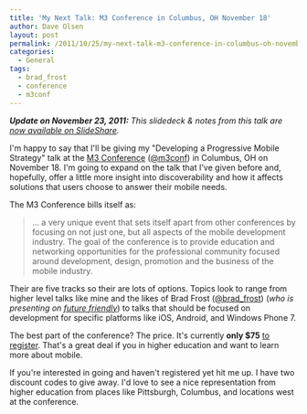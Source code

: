 ```yaml
---
title: 'My Next Talk: M3 Conference in Columbus, OH November 18'
author: Dave Olsen
layout: post
permalink: /2011/10/25/my-next-talk-m3-conference-in-columbus-oh-november-18
categories:
  - General
tags:
  - brad_frost
  - conference
  - m3conf
---
```

***Update on November 23, 2011:** This slidedeck & notes from this talk are [now available on SlideShare][1].*

I'm happy to say that I'll be giving my "Developing a Progressive Mobile Strategy" talk at the [M3 Conference][2] ([@m3conf][3]) in Columbus, OH on November 18. I'm going to expand on the talk that I've given before and, hopefully, offer a little more insight into discoverability and how it affects solutions that users choose to answer their mobile needs.

The M3 Conference bills itself as:

> … a very unique event that sets itself apart from other conferences by focusing on not just one, but all aspects of the mobile development industry. The goal of the conference is to provide education and networking opportunities for the professional community focused around development, design, promotion and the business of the mobile industry.

Their are five tracks so their are lots of options. Topics look to range from higher level talks like mine and the likes of Brad Frost ([@brad_frost][4]) (*who is presenting on [future friendly][5]*) to talks that should be focused on development for specific platforms like iOS, Android, and Windows Phone 7.

The best part of the conference? The price. It's currently **only $75** [to register][6]. That's a great deal if you in higher education and want to learn more about mobile.

If you're interested in going and haven't registered yet hit me up. I have two discount codes to give away. I'd love to see a nice representation from higher education from places like Pittsburgh, Columbus, and locations west at the conference.

 [1]: http://www.slideshare.net/dmolsenwvu/developing-a-progressive-mobile-strategy-m3-conf-version
 [2]: http://www.m3conf.com/
 [3]: http://twitter.com/m3conf/
 [4]: http://twitter.com/brad_frost/
 [5]: http://futurefriend.ly/
 [6]: http://m3conf.eventbrite.com/